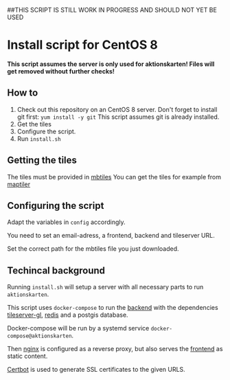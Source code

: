##THIS SCRIPT IS STILL WORK IN PROGRESS AND SHOULD NOT YET BE USED

# Install script for CentOS 8

**This script assumes the server is only used for aktionskarten!
Files will get removed without further checks!**


## How to 
1. Check out this repository on an CentOS 8 server.
   Don't forget to install git first: `yum install -y git`
   This script assumes git is already installed.
2. Get the tiles
2. Configure the script.
2. Run `install.sh`

## Getting the tiles
The tiles must be provided in [mbtiles](https://wiki.openstreetmap.org/wiki/MBTiles)
You can get the tiles for example from [maptiler](https://data.maptiler.com/downloads/planet/)

## Configuring the script
Adapt the variables in `config` accordingly.

You need to set an email-adress, a frontend, backend and tileserver URL.

Set the correct path for the mbtiles file you just downloaded.

## Techincal background

Running `install.sh` will setup a server with all necessary parts to run `aktionskarten`.

This script uses `docker-compose` to run the [backend](https://github.com/aktionskarten/backend) with the dependencies [tileserver-gl](https://github.com/aktionskarten/tileserver-gl), [redis](https://redis.io/) and a postgis database.

Docker-compose will be run by a systemd service `docker-compose@aktionskarten`.

Then [nginx](https://nginx.com) is configured as a reverse proxy, but also serves the [frontend](https://github.com/aktionskarten/frontend) as static content.

[Certbot](https://certbot.eff.org/) is used to generate SSL certificates to the given URLS.

